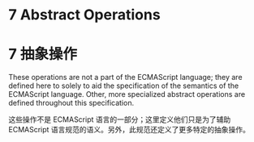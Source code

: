 # 7 Abstract Operations

# 7 抽象操作

These operations are not a part of the ECMAScript language; they are defined here to solely to aid the specification of the semantics of the ECMAScript language. Other, more specialized abstract operations are defined throughout this specification.

这些操作不是 ECMAScript 语言的一部分；这里定义他们只是为了辅助 ECMAScript 语言规范的语义。另外，此规范还定义了更多特定的抽象操作。
